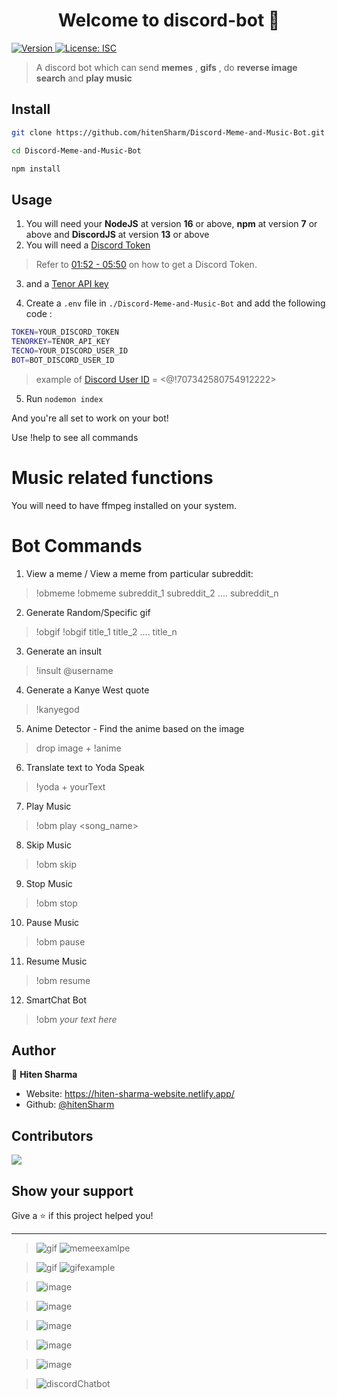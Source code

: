 <h1 align="center">Welcome to discord-bot 👋</h1>
<p>
  <a href="https://www.npmjs.com/package/discord-bot" target="_blank">
    <img alt="Version" src="https://img.shields.io/npm/v/discord-bot.svg">
  </a>
  <a href="#" target="_blank">
    <img alt="License: ISC" src="https://img.shields.io/badge/License-ISC-yellow.svg" />
  </a>
</p>

> A discord bot which can send **memes** , **gifs** , do **reverse image search** and **play music**

## Install

```sh
git clone https://github.com/hitenSharm/Discord-Meme-and-Music-Bot.git

cd Discord-Meme-and-Music-Bot

npm install
```
## Usage
1. You will need your **NodeJS** at version **16** or above, **npm** at version **7** or above and **DiscordJS** at version **13** or above
2. You will need a [Discord Token](https://discord.com/developers/applications) 
>Refer to [01:52 - 05:50](https://www.youtube.com/watch?v=SPTfmiYiuok&t=112s) on how to get a Discord Token.
3. and a [Tenor API key](https://tenor.com/developer/keyregistration)

 4. Create a `.env` file in `./Discord-Meme-and-Music-Bot` and add the following code :
 ```sh 
TOKEN=YOUR_DISCORD_TOKEN
TENORKEY=TENOR_API_KEY
TECNO=YOUR_DISCORD_USER_ID
BOT=BOT_DISCORD_USER_ID
```
>example of [Discord User ID](https://forum.truckersmp.com/index.php?/topic/81597-how-to-get-a-discord-users-unique-id/) = <@!707342580754912222>
5. Run `nodemon index` 

And you're all set to work on your bot!  

Use !help to see all commands

# Music related functions
You will need to have ffmpeg installed on your system.

# Bot Commands
1. View a meme / View a meme from particular subreddit: 
> !obmeme
> !obmeme subreddit_1 subreddit_2 .... subreddit_n

2. Generate Random/Specific gif
> !obgif
> !obgif title_1 title_2 .... title_n

3. Generate an insult
> !insult @username

4. Generate a Kanye West quote
> !kanyegod

5. Anime Detector - Find the anime based on the image
> drop image + !anime

6. Translate text to Yoda Speak
> !yoda + yourText

7. Play Music
> !obm play <song_name> 

8. Skip Music
> !obm skip

9. Stop Music
> !obm stop

10. Pause Music
> !obm pause

11. Resume Music
> !obm resume

12. SmartChat Bot
> !obm *your text here*

## Author

👤 **Hiten Sharma**

* Website: https://hiten-sharma-website.netlify.app/
* Github: [@hitenSharm](https://github.com/hitenSharm)

## Contributors
<a href = "https://github.com/hitenSharm/Discord-Meme-and-Music-Bot/contributors">
  <img src = "https://contrib.rocks/image?repo=hitenSharm/Discord-Meme-and-Music-Bot"/>
  </a>

## Show your support

Give a ⭐️ if this project helped you!

***
<!-- !obmeme command -->

  

>![gif](https://user-images.githubusercontent.com/75155230/137524376-add5d499-dbf0-466b-a4e4-d83ead75bb4b.png)
>![memeexamlpe](https://user-images.githubusercontent.com/78155861/138863908-22c0aaa7-2c15-48f0-82b7-b6d27c44b897.png)

  

  

<!-- !obgif command -->

  

>![gif](https://user-images.githubusercontent.com/75155230/137524528-df5d37f4-69d2-4c23-9185-d4cb6816d278.png)
>![gifexample](https://user-images.githubusercontent.com/78155861/138863914-553f20fe-e2df-4a0f-b6f7-f388dadd053b.png)

  

  

<!-- !insult command -->

  

>![image](https://user-images.githubusercontent.com/75155230/137524755-0ec5dc48-34d3-470c-8b75-0e89593e3172.png)

  

  

<!-- !kanyegod -->

  

>![image](https://user-images.githubusercontent.com/75155230/137524987-fbdff529-d886-491f-8a07-f2aec6666ee8.png)

  

  

<!-- !yoda+text command -->

  

>![image](https://user-images.githubusercontent.com/75155230/137526097-4eb0d174-d52e-4819-8073-fcdde94f4c9a.png)

  

  

<!-- !obm play command -->

  

>![image](https://user-images.githubusercontent.com/75155230/137526424-0480c882-e2fb-4e5f-b896-b9d0c2b2f454.png)

<!-- !anime command -->

>![image](https://user-images.githubusercontent.com/56029311/115998046-11485d80-a603-11eb-8b12-e9ecef04eb61.png)  

<!-- !oobtalk command -->

>![discordChatbot](https://user-images.githubusercontent.com/78155861/138104602-8085913a-6337-4228-8f9f-3db400cf46ad.png)
